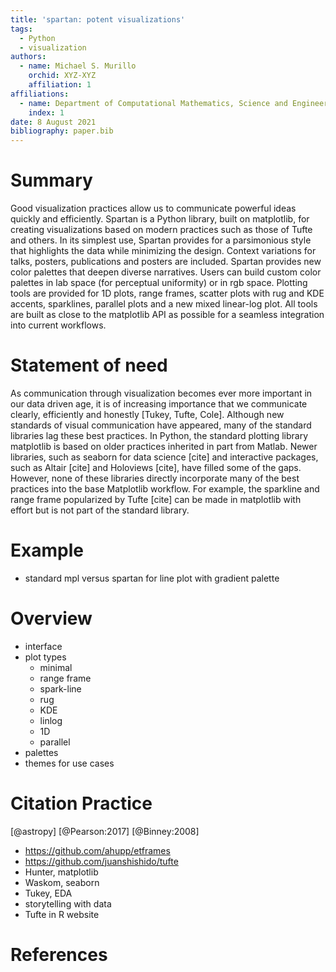```yaml
---
title: 'spartan: potent visualizations'
tags:
  - Python
  - visualization
authors:
  - name: Michael S. Murillo
    orchid: XYZ-XYZ
    affiliation: 1
affiliations:
  - name: Department of Computational Mathematics, Science and Engineering, Michigan State University
    index: 1
date: 8 August 2021
bibliography: paper.bib
---
```



# Summary

Good visualization practices allow us to communicate powerful ideas quickly and efficiently. Spartan is a Python library, built on matplotlib, for creating visualizations based on modern practices such as those of Tufte and others. In its simplest use, Spartan provides for a parsimonious style that highlights the data while minimizing the design. Context variations for talks, posters, publications and posters are included. Spartan provides new color palettes that deepen diverse narratives. Users can build custom color palettes in lab space (for perceptual uniformity) or in rgb space. Plotting tools are provided for 1D plots, range frames, scatter plots with rug and KDE accents, sparklines, parallel plots and a new mixed linear-log plot. All tools are built as close to the matplotlib API as possible for a seamless integration into current workflows.



# Statement of need

As communication through visualization becomes ever more important in our data driven age, it is of increasing importance that we communicate clearly, efficiently and honestly [Tukey, Tufte, Cole]. Although new standards of visual communication have appeared, many of the standard libraries lag these best practices. In Python, the standard plotting library matplotlib is based on older practices inherited in part from Matlab. Newer libraries, such as seaborn for data science [cite] and interactive packages, such as Altair [cite] and Holoviews [cite], have filled some of the gaps. However, none of these libraries directly incorporate many of the best practices into the base Matplotlib workflow. For example, the sparkline and range frame popularized by Tufte [cite] can be made in matplotlib with effort but is not part of the standard library. 




# Example

* standard mpl versus spartan for line plot with gradient palette



# Overview

* interface
* plot types
	* minimal
	* range frame
	* spark-line
	* rug
	* KDE
	* linlog
	* 1D
	* parallel
* palettes
* themes for use cases

# Citation Practice

[@astropy]
[@Pearson:2017]
[@Binney:2008]


* https://github.com/ahupp/etframes
* https://github.com/juanshishido/tufte
* Hunter, matplotlib
* Waskom, seaborn
* Tukey, EDA
* storytelling with data
* Tufte in R website


# References
